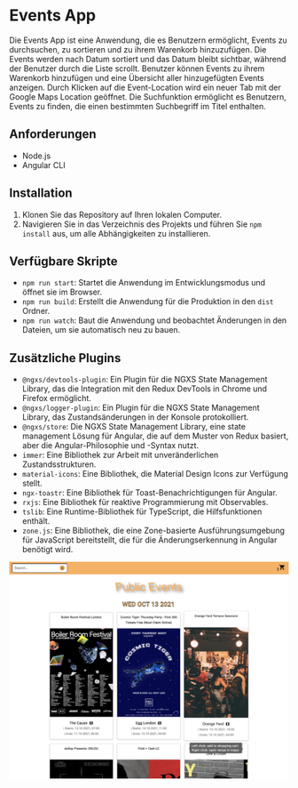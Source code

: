 # Events App

Die Events App ist eine Anwendung, die es Benutzern ermöglicht, Events zu durchsuchen, zu sortieren und zu ihrem Warenkorb hinzuzufügen. Die Events werden nach Datum sortiert und das Datum bleibt sichtbar, während der Benutzer durch die Liste scrollt. Benutzer können Events zu ihrem Warenkorb hinzufügen und eine Übersicht aller hinzugefügten Events anzeigen. Durch Klicken auf die Event-Location wird ein neuer Tab mit der Google Maps Location geöffnet. Die Suchfunktion ermöglicht es Benutzern, Events zu finden, die einen bestimmten Suchbegriff im Titel enthalten.

## Anforderungen

- Node.js
- Angular CLI

## Installation

1. Klonen Sie das Repository auf Ihren lokalen Computer.
2. Navigieren Sie in das Verzeichnis des Projekts und führen Sie `npm install` aus, um alle Abhängigkeiten zu installieren.

## Verfügbare Skripte

- `npm run start`: Startet die Anwendung im Entwicklungsmodus und öffnet sie im Browser.
- `npm run build`: Erstellt die Anwendung für die Produktion in den `dist` Ordner.
- `npm run watch`: Baut die Anwendung und beobachtet Änderungen in den Dateien, um sie automatisch neu zu bauen.

## Zusätzliche Plugins

- `@ngxs/devtools-plugin`: Ein Plugin für die NGXS State Management Library, das die Integration mit den Redux DevTools in Chrome und Firefox ermöglicht.
- `@ngxs/logger-plugin`: Ein Plugin für die NGXS State Management Library, das Zustandsänderungen in der Konsole protokolliert.
- `@ngxs/store`: Die NGXS State Management Library, eine state management Lösung für Angular, die auf dem Muster von Redux basiert, aber die Angular-Philosophie und -Syntax nutzt.
- `immer`: Eine Bibliothek zur Arbeit mit unveränderlichen Zustandsstrukturen.
- `material-icons`: Eine Bibliothek, die Material Design Icons zur Verfügung stellt.
- `ngx-toastr`: Eine Bibliothek für Toast-Benachrichtigungen für Angular.
- `rxjs`: Eine Bibliothek für reaktive Programmierung mit Observables.
- `tslib`: Eine Runtime-Bibliothek für TypeScript, die Hilfsfunktionen enthält.
- `zone.js`: Eine Bibliothek, die eine Zone-basierte Ausführungsumgebung für JavaScript bereitstellt, die für die Änderungserkennung in Angular benötigt wird.

![Screenshot of the app](demo.png)
